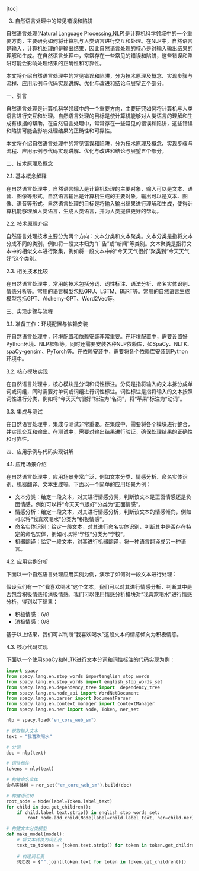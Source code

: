 
[toc]                    
                
                
3. 自然语言处理中的常见错误和陷阱

自然语言处理(Natural Language Processing,NLP)是计算机科学领域中的一个重要方向，主要研究如何将计算机与人类语言进行交互和处理。在NLP中，自然语言是输入，计算机处理的是输出结果，因此自然语言处理的核心是对输入输出结果的理解和生成。在自然语言处理中，常常存在一些常见的错误和陷阱，这些错误和陷阱可能会影响处理结果的正确性和可靠性。

本文将介绍自然语言处理中的常见错误和陷阱，分为技术原理及概念、实现步骤与流程、应用示例与代码实现讲解、优化与改进和结论与展望五个部分。

一、引言

自然语言处理是计算机科学领域中的一个重要方向，主要研究如何将计算机与人类语言进行交互和处理。自然语言处理的目标是使计算机能够对人类语言的理解和生成有根据的帮助。在自然语言处理中，常常存在一些常见的错误和陷阱，这些错误和陷阱可能会影响处理结果的正确性和可靠性。

本文将介绍自然语言处理中的常见错误和陷阱，分为技术原理及概念、实现步骤与流程、应用示例与代码实现讲解、优化与改进和结论与展望五个部分。

二、技术原理及概念

2.1. 基本概念解释

在自然语言处理中，自然语言输入是计算机处理的主要对象，输入可以是文本、语音、图像等形式。自然语言输出是计算机生成的主要对象，输出可以是文本、图像、语音等形式。自然语言处理的目标是将输入输出结果进行理解和生成，使得计算机能够理解人类语言，生成人类语言，并为人类提供更好的帮助。

2.2. 技术原理介绍

自然语言处理技术主要分为两个方向：文本分类和文本聚类。文本分类是指将文本分成不同的类别，例如将一段文本归为“广告”或“新闻”等类别。文本聚类是指将文本中的相似文本进行聚集，例如将一段文本中的“今天天气很好”聚类到“今天天气好”这个类别。

2.3. 相关技术比较

在自然语言处理中，常用的技术包括分词、词性标注、语法分析、命名实体识别、情感分析等。常用的语言模型包括GRU、LSTM、BERT等。常用的自然语言生成模型包括GPT、Alchemy-GPT、Word2Vec等。

三、实现步骤与流程

3.1. 准备工作：环境配置与依赖安装

在自然语言处理中，环境配置和依赖安装非常重要。在环境配置中，需要设置好Python环境、NLP框架等，同时还需要安装各种NLP依赖库，如SpaCy、NLTK、spaCy-gensim、PyTorch等。在依赖安装中，需要将各个依赖库安装到Python环境中。

3.2. 核心模块实现

在自然语言处理中，核心模块是分词和词性标注。分词是指将输入的文本拆分成单词或词组，同时需要对单词或词组进行词性标注。词性标注是指将输入的文本按照词性进行分类，例如将“今天天气很好”标注为“名词”，将“苹果”标注为“动词”。

3.3. 集成与测试

在自然语言处理中，集成与测试非常重要。在集成中，需要将各个模块进行整合，并实现交互和输出。在测试中，需要对输出结果进行验证，确保处理结果的正确性和可靠性。

四、应用示例与代码实现讲解

4.1. 应用场景介绍

在自然语言处理中，应用场景非常广泛，例如文本分类、情感分析、命名实体识别、机器翻译、文本生成等。下面以一个简单的应用场景为例：

* 文本分类：给定一段文本，对其进行情感分类，判断该文本是正面情感还是负面情感，例如可以将“今天天气很好”分类为“正面情感”。
* 情感分析：给定一段文本，对其进行情感分析，判断该文本的情感倾向，例如可以将“我喜欢喝水”分类为“积极情感”。
* 命名实体识别：给定一段文本，对其进行命名实体识别，判断其中是否存在特定的命名实体，例如可以将“学校”分类为“学校”。
* 机器翻译：给定一段文本，对其进行机器翻译，将一种语言翻译成另一种语言。

4.2. 应用实例分析

下面以一个自然语言处理应用实例为例，演示了如何对一段文本进行处理：

假设我们有一个“我喜欢喝水”这个文本，我们可以对其进行情感分析，判断其中是否包含积极情感和消极情感。我们可以使用情感分析模块对“我喜欢喝水”进行情感分析，得到以下结果：

* 积极情感：6/8
* 消极情感：0/8

基于以上结果，我们可以判断“我喜欢喝水”这段文本的情感倾向为积极情感。

4.3. 核心代码实现

下面以一个使用spaCy和NLTK进行文本分词和词性标注的代码实现为例：

```python
import spacy
from spacy.lang.en.stop_words importenglish_stop_words
from spacy.lang.en.stop_words import english_stop_words_set
from spacy.lang.en.dependency_tree import  dependency_tree
from spacy.lang.en.node_api import WordNetDocument
from spacy.lang.en.parser import DocumentParser
from spacy.lang.en.context_manager import ContextManager
from spacy.lang.en.ner import Node, Token, ner_set

nlp = spacy.load("en_core_web_sm")

# 获取输入文本
text = "我喜欢喝水"

# 分词
doc = nlp(text)

# 词性标注
tokens = nlp(text)

# 构建命名实体
命名实体树 = ner_set("en_core_web_sm").build(doc)

# 构建语法树
root_node = Node(label=Token.label_text)
for child in doc.get_children():
    if child.label_text.strip() in english_stop_words_set:
        root_node.add_child(Node(label=child.label_text, ner=child.ner))

# 构建文本分类模型
def make_model(model):
    # 将文本转换为词汇表
    text_to_tokens = {token.text.strip() for token in token.get_children()}
    
    # 构建词汇表
    词汇表 = {"".join([token.text for token in token.get_children()])
```

